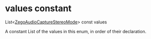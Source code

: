 


# values constant







List&lt;[ZegoAudioCaptureStereoMode](../../zego_uikit_prebuilt_live_audio_room/ZegoAudioCaptureStereoMode.md)> const values
  




<p>A constant List of the values in this enum, in order of their declaration.</p>











